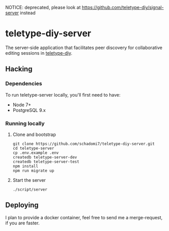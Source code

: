NOTICE: deprecated, please look at https://github.com/teletype-diy/signal-server instead 
 
 
# teletype-diy-server

The server-side application that facilitates peer discovery for collaborative editing sessions in [teletype-diy](https://github.com/schadomi7/teletype-diy).

## Hacking

### Dependencies

To run teletype-server locally, you'll first need to have:

- Node 7+
- PostgreSQL 9.x

### Running locally

1. Clone and bootstrap

    ```
    git clone https://github.com/schadomi7/teletype-diy-server.git
    cd teletype-server
    cp .env.example .env
    createdb teletype-server-dev
    createdb teletype-server-test
    npm install
    npm run migrate up
    ```

4. Start the server

    ```
    ./script/server
    ```

<!-- 5. Run the tests

    ```
    npm test
    ``` -->

## Deploying

I plan to provide a docker container, feel free to send me a merge-request, if you are faster.
